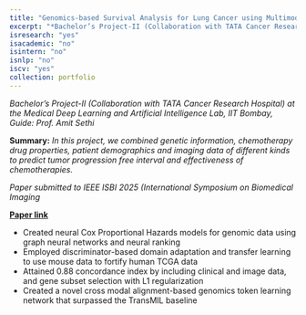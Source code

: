 ```yaml
---
title: "Genomics-based Survival Analysis for Lung Cancer using Multimodal Data"
excerpt: "*Bachelor’s Project-II (Collaboration with TATA Cancer Research Hospital) at the Medical Deep Learning and Artificial Intelligence Lab, IIT Bombay, Guide: Prof. Amit Sethi*"
isresearch: "yes"
isacademic: "no"
isintern: "no"
isnlp: "no"
iscv: "yes"
collection: portfolio
---
```


*Bachelor’s Project-II (Collaboration with TATA Cancer Research Hospital) at the Medical Deep Learning and Artificial Intelligence Lab, IIT Bombay, Guide: Prof. Amit Sethi*

**Summary:** *In this project, we combined genetic information, chemotherapy drug properties, patient demographics and imaging data of different kinds to predict tumor progression free interval and effectiveness of chemotherapies.*

*Paper submitted to IEEE ISBI 2025 (International Symposium on Biomedical Imaging*

[**Paper link**](https://arxiv.org/pdf/2411.00749)

* Created neural Cox Proportional Hazards models for genomic data using graph neural networks and neural ranking
* Employed discriminator-based domain adaptation and transfer learning to use mouse data to fortify human TCGA data
* Attained 0.88 concordance index by including clinical and image data, and gene subset selection with L1 regularization
* Created a novel cross modal alignment-based genomics token learning network that surpassed the TransMIL baseline
